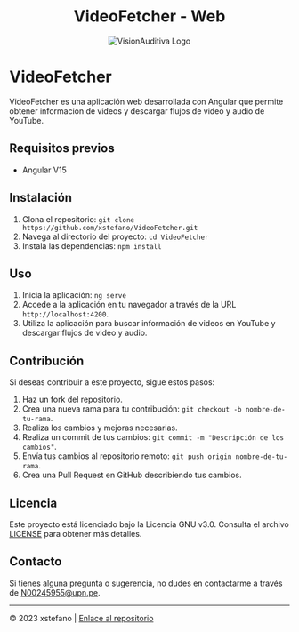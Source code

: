 <div align="center">

# VideoFetcher - Web

![VisionAuditiva Logo](https://visionauditiva.azurewebsites.net/Image/logo2)

</div>

# VideoFetcher

VideoFetcher es una aplicación web desarrollada con Angular que permite obtener información de videos y descargar flujos de video y audio de YouTube.

## Requisitos previos

- Angular V15

## Instalación

1. Clona el repositorio: `git clone https://github.com/xstefano/VideoFetcher.git`
2. Navega al directorio del proyecto: `cd VideoFetcher`
3. Instala las dependencias: `npm install`

## Uso

1. Inicia la aplicación: `ng serve`
2. Accede a la aplicación en tu navegador a través de la URL `http://localhost:4200`.
3. Utiliza la aplicación para buscar información de videos en YouTube y descargar flujos de video y audio.

## Contribución

Si deseas contribuir a este proyecto, sigue estos pasos:

1. Haz un fork del repositorio.
2. Crea una nueva rama para tu contribución: `git checkout -b nombre-de-tu-rama`.
3. Realiza los cambios y mejoras necesarias.
4. Realiza un commit de tus cambios: `git commit -m "Descripción de los cambios"`.
5. Envía tus cambios al repositorio remoto: `git push origin nombre-de-tu-rama`.
6. Crea una Pull Request en GitHub describiendo tus cambios.

## Licencia

Este proyecto está licenciado bajo la Licencia GNU v3.0. Consulta el archivo [LICENSE](LICENSE) para obtener más detalles.

## Contacto

Si tienes alguna pregunta o sugerencia, no dudes en contactarme a través de N00245955@upn.pe.

---

© 2023 xstefano | [Enlace al repositorio](https://github.com/xstefano/VideoFetcher.git)
